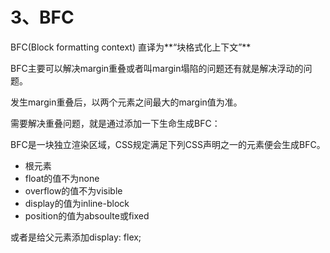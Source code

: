 # 3、BFC

BFC(Block formatting context) 直译为**“块格式化上下文”**

BFC主要可以解决margin重叠或者叫margin塌陷的问题还有就是解决浮动的问题。

发生margin重叠后，以两个元素之间最大的margin值为准。

需要解决重叠问题，就是通过添加一下生命生成BFC：

BFC是一块独立渲染区域，CSS规定满足下列CSS声明之一的元素便会生成BFC。

* 根元素
* float的值不为none
* overflow的值不为visible
* display的值为inline-block
* position的值为absoulte或fixed

或者是给父元素添加display: flex;
